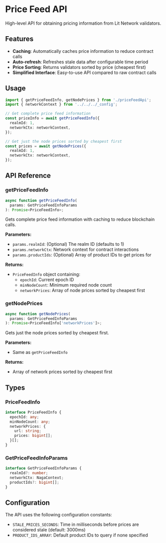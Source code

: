 # Price Feed API

High-level API for obtaining pricing information from Lit Network validators.

## Features

- **Caching**: Automatically caches price information to reduce contract calls
- **Auto-refresh**: Refreshes stale data after configurable time period
- **Price Sorting**: Returns validators sorted by price (cheapest first)
- **Simplified Interface**: Easy-to-use API compared to raw contract calls

## Usage

```typescript
import { getPriceFeedInfo, getNodePrices } from './priceFeedApi';
import { networkContext } from '../../../_config';

// Get complete price feed information
const priceInfo = await getPriceFeedInfo({
  realmId: 1,
  networkCtx: networkContext,
});

// Get just the node prices sorted by cheapest first
const prices = await getNodePrices({
  realmId: 1,
  networkCtx: networkContext,
});
```

## API Reference

### getPriceFeedInfo

```typescript
async function getPriceFeedInfo(
  params: GetPriceFeedInfoParams
): Promise<PriceFeedInfo>;
```

Gets complete price feed information with caching to reduce blockchain calls.

**Parameters:**

- `params.realmId`: (Optional) The realm ID (defaults to 1)
- `params.networkCtx`: Network context for contract interactions
- `params.productIds`: (Optional) Array of product IDs to get prices for

**Returns:**

- `PriceFeedInfo` object containing:
  - `epochId`: Current epoch ID
  - `minNodeCount`: Minimum required node count
  - `networkPrices`: Array of node prices sorted by cheapest first

### getNodePrices

```typescript
async function getNodePrices(
  params: GetPriceFeedInfoParams
): Promise<PriceFeedInfo['networkPrices']>;
```

Gets just the node prices sorted by cheapest first.

**Parameters:**

- Same as `getPriceFeedInfo`

**Returns:**

- Array of network prices sorted by cheapest first

## Types

### PriceFeedInfo

```typescript
interface PriceFeedInfo {
  epochId: any;
  minNodeCount: any;
  networkPrices: {
    url: string;
    prices: bigint[];
  }[];
}
```

### GetPriceFeedInfoParams

```typescript
interface GetPriceFeedInfoParams {
  realmId?: number;
  networkCtx: NagaContext;
  productIds?: bigint[];
}
```

## Configuration

The API uses the following configuration constants:

- `STALE_PRICES_SECONDS`: Time in milliseconds before prices are considered stale (default: 3000ms)
- `PRODUCT_IDS_ARRAY`: Default product IDs to query if none specified
